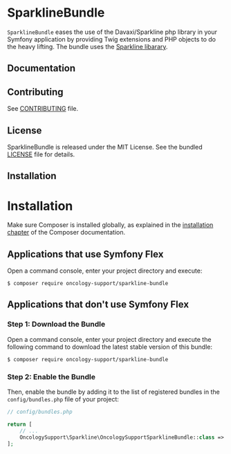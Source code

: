 # SparklineBundle

`SparklineBundle` eases the use of the Davaxi/Sparkline php library in your Symfony application by
providing Twig extensions and PHP objects to do the heavy lifting. The bundle uses the 
[Sparkline libarary](https://github.com/davaxi/Sparkline).

## Documentation

## Contributing

See [CONTRIBUTING](CONTRIBUTING.md) file.


## License

SparklineBundle is released under the MIT License. See the bundled [LICENSE](LICENSE) file for details.

## Installation

Installation
============

Make sure Composer is installed globally, as explained in the
[installation chapter](https://getcomposer.org/doc/00-intro.md)
of the Composer documentation.

Applications that use Symfony Flex
----------------------------------

Open a command console, enter your project directory and execute:

```console
$ composer require oncology-support/sparkline-bundle
```

Applications that don't use Symfony Flex
----------------------------------------

### Step 1: Download the Bundle

Open a command console, enter your project directory and execute the
following command to download the latest stable version of this bundle:

```console
$ composer require oncology-support/sparkline-bundle
```

### Step 2: Enable the Bundle

Then, enable the bundle by adding it to the list of registered bundles
in the `config/bundles.php` file of your project:

```php
// config/bundles.php

return [
    // ...
    OncologySupport\Sparkline\OncologySupportSparklineBundle::class => ['all' => true],
];
```